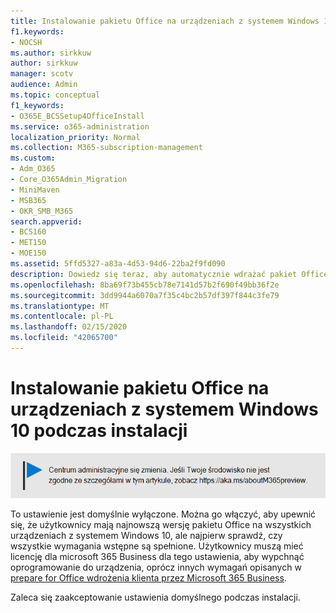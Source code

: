 ```yaml
---
title: Instalowanie pakietu Office na urządzeniach z systemem Windows 10 podczas instalacji
f1.keywords:
- NOCSH
ms.author: sirkkuw
author: sirkkuw
manager: scotv
audience: Admin
ms.topic: conceptual
f1_keywords:
- O365E_BCSSetup4OfficeInstall
ms.service: o365-administration
localization_priority: Normal
ms.collection: M365-subscription-management
ms.custom:
- Adm_O365
- Core_O365Admin_Migration
- MiniMaven
- MSB365
- OKR_SMB_M365
search.appverid:
- BCS160
- MET150
- MOE150
ms.assetid: 5ffd5327-a83a-4d53-94d6-22ba2f9fd090
description: Dowiedz się teraz, aby automatycznie wdrażać pakiet Office na urządzeniach z systemem Windows 10 podczas instalacji.
ms.openlocfilehash: 8ba69f73b455cb78e7141d57b2f690f49bb36f2e
ms.sourcegitcommit: 3dd9944a6070a7f35c4bc2b57df397f844c3fe79
ms.translationtype: MT
ms.contentlocale: pl-PL
ms.lasthandoff: 02/15/2020
ms.locfileid: "42065700"
---
```

# <a name="install-office-on-windows-10-during-setup"></a>Instalowanie pakietu Office na urządzeniach z systemem Windows 10 podczas instalacji

![Baner, który https://aka.ms/aboutM365previewwskazuje na .](../media/m365admincenterchanging.png)

To ustawienie jest domyślnie wyłączone. Można go włączyć, aby upewnić się, że użytkownicy mają najnowszą wersję pakietu Office na wszystkich urządzeniach z systemem Windows 10, ale najpierw sprawdź, czy wszystkie wymagania wstępne są spełnione. Użytkownicy muszą mieć licencję dla microsoft 365 Business dla tego ustawienia, aby wypchnąć oprogramowanie do urządzenia, oprócz innych wymagań opisanych w [prepare for Office wdrożenia klienta przez Microsoft 365 Business](prepare-for-office-client-deployment.md).
  
Zaleca się zaakceptowanie ustawienia domyślnego podczas instalacji.
